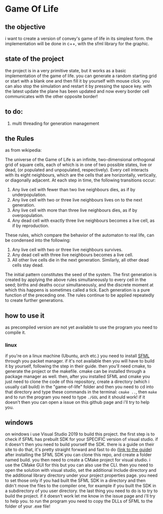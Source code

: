 # Game Of Life
## the objective
i want to create a version of convey's game of life in its simplest form.
the implementation will be done in c++, with the sfml library for the graphic.
## state of the project
the project is in a very primitive state, but it works as a basic implementation of the game of life.
you can generate a random starting grid or start with a blank one and then fill it by yourself with
mouse click. you can also stop the simulation and restart it by pressing the space key.
with the latest update the plane has been updated and now every border cell communicates with the other opposite border!
## to do:
1. multi threading for generation management
## the Rules

as from wikipedia:

The universe of the Game of Life is an infinite, two-dimensional orthogonal grid of square cells, each of which is in one of two possible states, live or dead, (or populated and unpopulated, respectively). Every cell interacts with its eight neighbours, which are the cells that are horizontally, vertically, or diagonally adjacent. At each step in time, the following transitions occur:

1. Any live cell with fewer than two live neighbours dies, as if by underpopulation.
1. Any live cell with two or three live neighbours lives on to the next generation.
1. Any live cell with more than three live neighbours dies, as if by overpopulation.
1. Any dead cell with exactly three live neighbours becomes a live cell, as if by reproduction.


These rules, which compare the behavior of the automaton to real life, can be condensed into the following:

1. Any live cell with two or three live neighbours survives.
1. Any dead cell with three live neighbours becomes a live cell.
1. All other live cells die in the next generation. Similarly, all other dead cells stay dead.

The initial pattern constitutes the seed of the system. The first generation is created by applying the above rules simultaneously to every cell in the seed; births and deaths occur simultaneously, and the discrete moment at which this happens is sometimes called a tick. Each generation is a pure function of the preceding one. The rules continue to be applied repeatedly to create further generations.

## how to use it
as precompiled version are not yet available to use the program you need to compile it.
### linux
if you're on a linux machine (Ubuntu, arch etc.) you need to install [SFML](https://www.sfml-dev.org/index.php) through you packet manager.
if it's not available then you will have to build it by yourself, following the step in their guide.
then you'll need cmake, to generate the project or the makefile.
cmake can be installed through a package manager as well.
then, after you installed SFML and cmake you just need to clone the code of this repository, create a directory (which i usually call build) in the "game-of-life" folder
and then you need to cd into that directory and type these commands in the terminal:
    `cmake ..`, then
    `make`
and to run the program you need to type
    `./GOL`
    and it should work! if it doesn't then you can open a issue on this github page and i'll try to help you.
## windows
on windows i use Visual Studio 2019 to build this project. 
the first step is to check if SFML has prebuilt SDK for your SPECIFIC version of visual studio. 
if it doesn't then you need to build yourself the SDK.
there is a guide on their site to do that, it's pretty straight forward and fast to do ([link to the guide](https://www.sfml-dev.org/tutorials/2.5/compile-with-cmake.php))
after installing the SFML SDK you can clone this repo, and create a folder named build.
you then need to create a CMake project for visual studio. i use the CMake GUI for this but you can also use the CLI.
then you need to open the solution with visual studio, set the additional Include directory and the additional library directory under your project properties page.
you need to set those only if you had built the SFML SDK in a directory and then didn't move the files to the compiler one, for example if you built the SDK in a subdirectory of you user directory.
the last thing you need to do is to try to build the project. if it doesn't work let me know in the issue page and i'll try to help you.
to run the program you need to copy the DLLs of SFML to the folder of your .exe file!
